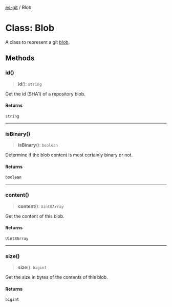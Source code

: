 [es-git](../globals.md) / Blob

# Class: Blob

A class to represent a git [blob][1].

[1]: https://git-scm.com/book/en/Git-Internals-Git-Objects

## Methods

### id()

> **id**(): `string`

Get the id (SHA1) of a repository blob.

#### Returns

`string`

***

### isBinary()

> **isBinary**(): `boolean`

Determine if the blob content is most certainly binary or not.

#### Returns

`boolean`

***

### content()

> **content**(): `Uint8Array`

Get the content of this blob.

#### Returns

`Uint8Array`

***

### size()

> **size**(): `bigint`

Get the size in bytes of the contents of this blob.

#### Returns

`bigint`
